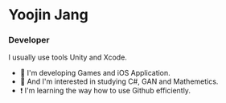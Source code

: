 # Yoojin Jang 



### Developer

<!--
**hellog2n/hellog2n** is a ✨ _special_ ✨ repository because its `README.md` (this file) appears on your GitHub profile.

Here are some ideas to get you started:

- 🔭 I’m currently working on ...
- 🌱 I’m currently learning ...
- 👯 I’m looking to collaborate on ...
- 🤔 I’m looking for help with ...
- 💬 Ask me about ...
- 📫 How to reach me: ...
- 😄 Pronouns: ...
- ⚡ Fun fact: ...
-->



I usually use tools Unity and Xcode.

- 📌 I'm developing Games and iOS Application.
- 📌 And I'm interested in studying C#, GAN and Mathemetics.
- ❗️ I'm learning the way how to use Github efficiently.

